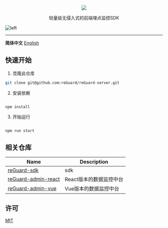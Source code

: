 <div align="center">
    <img src="https://s1.ax1x.com/2022/11/11/z9OhCR.png">
    <p> 轻量级无侵入式的前端埋点监控SDK </p>
    
</div>
<img alt="left" src="https://img.shields.io/npm/v/reguard-sdk?style=flat-square">
<hr>

**简体中文** [English](https://github.com/reGuard/reGuard-server/blob/main/README.md) 

## 快速开始

1. 克隆此仓库

```bash
git clone git@github.com:reGuard/reGuard-server.git
```

2. 安装依赖

```

npm install

```

3. 开始运行

```bash

npm run start

```

## 相关仓库

| Name      | Description |
| ----------- | ----------- |
| [reGuard-sdk](https://github.com/reGuard/reGuard-sdk)   |    sdk     |
| [reGuard-admin-react](https://github.com/reGuard/reGuard-admin-react)      | React版本的数据监控中台       |
| [reGuard-admin-vue](https://github.com/reGuard/reGuard-admin-vue)   | Vue版本的数据监控中台        |

## 许可

[MIT](https://github.com/reGuard/reGuard-server/blob/main/LICENSE)